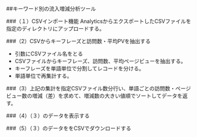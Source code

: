 ##キーワード別の流入増減分析ツール

###（１）CSVインポート機能
AnalyticsからエクスポートしたCSVファイルを指定のディレクトリにアップロードする。

###（2）CSVからキーフレーズと訪問数・平均PVを抽出する

* 引数にCSVファイル名をとる
* CSVファイルからキーフレーズ、訪問数、平均ページビューを抽出する。
* キーフレーズを単語単位で分割してレコードを分ける。
* 単語単位で再集計する。

###（3）上記の集計を指定CSVファイル数分行い、単語ごとの訪問数・ページビュー数の増減（差）を求めて、増減数の大きい値順でソートしてデータを返す。

###（4）（３）のデータを表示する

###（5）（３）のデータををCSVでダウンロードする
